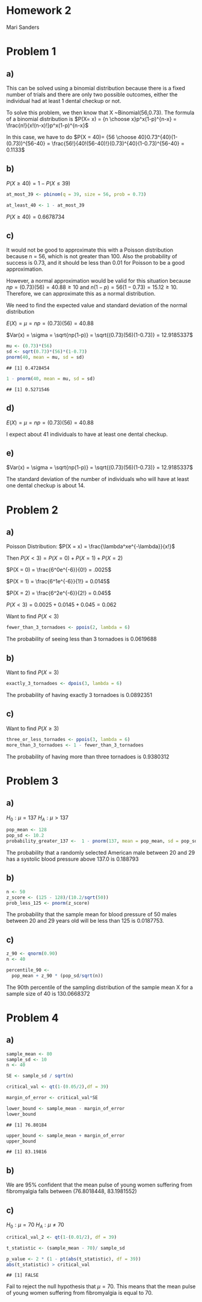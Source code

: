 Homework 2
================
Mari Sanders

# Problem 1

## a)

This can be solved using a binomial distribution because there is a
fixed number of trials and there are only two possible outcomes, either
the individual had at least 1 dental checkup or not.

To solve this problem, we then know that X ~Binomial(56,0.73). The
formula of a binomial distribution is
$P(X= x) = {n \choose x}p^x(1-p)^{n-x} = \frac{n!}{x!(n-x)!}p^x(1-p)^{n-x}$

In this case, we have to do
$P(X = 40)= {56 \choose 40}0.73^{40}(1-(0.73))^{56-40} = \frac{56!}{40!(56-40)!}(0.73)^{40}(1-0.73)^{56-40} = 0.1133$

## b)

$P(X \geq 40) = 1-P(X \leq 39)$

``` r
at_most_39 <- pbinom(q = 39, size = 56, prob = 0.73)

at_least_40 <- 1 - at_most_39
```

$P(X \geq 40) = 0.6678734$

## c)

It would not be good to approximate this with a Poisson distribution
because n = 56, which is not greater than 100. Also the probability of
success is 0.73, and it should be less than 0.01 for Poisson to be a
good approximation.

However, a normal approximation would be valid for this situation
because $np = (0.73)(56)=40.88\geq 10$ and
$n(1-p) = 56(1-0.73) = 15.12 \geq 10$. Therefore, we can approximate
this as a normal distribution.

We need to find the expected value and standard deviation of the normal
distribution

$E(X) = \mu = np = (0.73)(56) = 40.88$

$Var(x) = \sigma = \sqrt{np(1-p)} = \sqrt{(0.73)(56)(1-0.73)} = 12.9185337$

``` r
mu <- (0.73)*(56) 
sd <- sqrt(0.73)*(56)*(1-0.73)
pnorm(40, mean = mu, sd = sd)
```

    ## [1] 0.4728454

``` r
1 - pnorm(40, mean = mu, sd = sd)
```

    ## [1] 0.5271546

## d)

$E(X) = \mu = np = (0.73)(56) = 40.88$

I expect about 41 individuals to have at least one dental checkup.

## e)

$Var(x) = \sigma = \sqrt{np(1-p)} = \sqrt{(0.73)(56)(1-0.73)} = 12.9185337$

The standard deviation of the number of individuals who will have at
least one dental checkup is about 14.

# Problem 2

## a)

Poisson Distribution: $P(X = x) = \frac{\lambda^xe^{-\lambda}}{x!}$

Then $P(X < 3) = P(X = 0) + P(X = 1) + P(X = 2)$

$P(X = 0) = \frac{6^0e^{-6}}{0!} = .0025$

$P(X = 1) = \frac{6^1e^{-6}}{1!} = 0.0145$

$P(X = 2) = \frac{6^2e^{-6}}{2!} = 0.045$

$P(X < 3) = 0.0025 + 0.0145 + 0.045 = 0.062$

Want to find $P(X < 3)$

``` r
fewer_than_3_tornadoes <- ppois(2, lambda = 6)
```

The probability of seeing less than 3 tornadoes is 0.0619688

## b)

Want to find $P(X = 3)$

``` r
exactly_3_tornadoes <- dpois(3, lambda = 6)
```

The probability of having exactly 3 tornadoes is 0.0892351

## c)

Want to find $P(X \geq 3)$

``` r
three_or_less_tornades <- ppois(3, lambda = 6)
more_than_3_tornadoes <- 1 - fewer_than_3_tornadoes
```

The probability of having more than three tornadoes is 0.9380312

# Problem 3

## a)

$H_0: \mu = 137$ $H_A: \mu > 137$

``` r
pop_mean <- 128
pop_sd <- 10.2
probability_greater_137 <-  1 - pnorm(137, mean = pop_mean, sd = pop_sd)
```

The probability that a randomly selected American male between 20 and 29
has a systolic blood pressure above 137.0 is 0.188793

## b)

``` r
n <- 50
z_score <- (125 - 128)/(10.2/sqrt(50))
prob_less_125 <- pnorm(z_score)
```

The probability that the sample mean for blood pressure of 50 males
between 20 and 29 years old will be less than 125 is 0.0187753.

## c)

``` r
z_90 <- qnorm(0.90)
n <- 40

percentile_90 <- 
  pop_mean + z_90 * (pop_sd/sqrt(n))
```

The 90th percentile of the sampling distribution of the sample mean X
for a sample size of 40 is 130.0668372

# Problem 4

## a)

``` r
sample_mean <- 80 
sample_sd <- 10
n <- 40 

SE <- sample_sd / sqrt(n)

critical_val <- qt(1-(0.05/2),df = 39)

margin_of_error <- critical_val*SE

lower_bound <- sample_mean - margin_of_error
lower_bound
```

    ## [1] 76.80184

``` r
upper_bound <- sample_mean + margin_of_error
upper_bound
```

    ## [1] 83.19816

## b)

We are 95% confident that the mean pulse of young women suffering from
fibromyalgia falls between (76.8018448, 83.1981552)

## c)

$H_0: \mu = 70$ $H_A: \mu \neq 70$

``` r
critical_val_2 <- qt(1-(0.01/2), df = 39)

t_statistic <- (sample_mean - 70)/ sample_sd

p_value <- 2 * (1 - pt(abs(t_statistic), df = 39))
abs(t_statistic) > critical_val
```

    ## [1] FALSE

Fail to reject the null hypothesis that $\mu=70$. This means that the
mean pulse of young women suffering from fibromyalgia is equal to 70.
